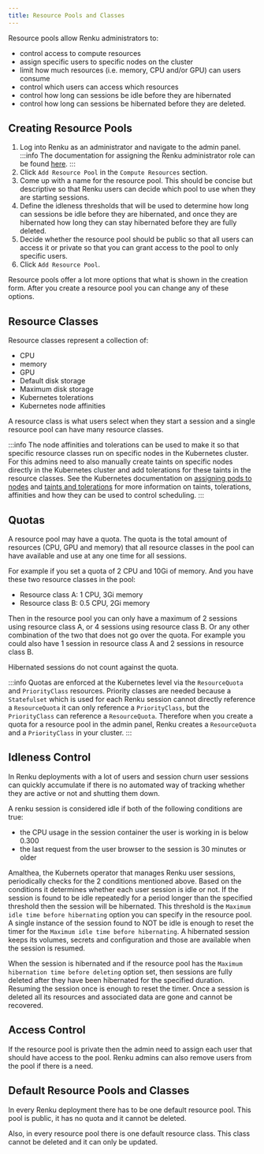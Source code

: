 ```yaml
---
title: Resource Pools and Classes
---
```


Resource pools allow Renku administrators to:
- control access to compute resources
- assign specific users to specific nodes on the cluster
- limit how much resources (i.e. memory, CPU and/or GPU) can users consume
- control which users can access which resources
- control how long can sessions be idle before they are hibernated
- control how long can sessions be hibernated before they are deleted.

## Creating Resource Pools

1. Log into Renku as an administrator and navigate to the admin panel.
    :::info
    The documentation for assigning the Renku administrator role
    can be found [here](08-user-management.md).
    :::
2. Click `Add Resource Pool` in the `Compute Resources` section.
3. Come up with a name for the resource pool. This should be concise but
descriptive so that Renku users can decide which pool to use when they are starting sessions.
3. Define the idleness thresholds that will be used to determine how long
can sessions be idle before they are hibernated, and once they are hibernated
how long they can stay hibernated before they are fully deleted.
4. Decide whether the resource pool should be public so that all users can access
it or private so that you can grant access to the pool to only specific users.
5. Click `Add Resource Pool`.

Resource pools offer a lot more options that what is shown in the creation form.
After you create a resource pool you can change any of these options.

## Resource Classes

Resource classes represent a collection of:
- CPU
- memory
- GPU
- Default disk storage
- Maximum disk storage
- Kubernetes tolerations
- Kubernetes node affinities

A resource class is what users select when they start a session and a single resource
pool can have many resource classes.

:::info
The node affinities and tolerations can be used to make it so that specific resource
classes run on specific nodes in the Kubernetes cluster. For this admins need to also
manually create taints on specific nodes directly in the Kubernetes cluster and add
tolerations for these taints in the resource classes. See the Kubernetes documentation on
[assigning pods to nodes](https://kubernetes.io/docs/concepts/scheduling-eviction/assign-pod-node/) and
[taints and tolerations](https://kubernetes.io/docs/concepts/scheduling-eviction/taint-and-toleration/) 
for more information on taints, tolerations, affinities and how they can be used
to control scheduling.
:::

## Quotas 

A resource pool may have a quota. The quota is the total amount of resources (CPU, GPU and memory)
that all resource classes in the pool can have available and use at any one time for all sessions.

For example if you set a quota of 2 CPU and 10Gi of memory. And you have these two resource classes in the pool:
- Resource class A: 1 CPU, 3Gi memory
- Resource class B: 0.5 CPU, 2Gi memory

Then in the resource pool you can only have a maximum of 2 sessions using resource class A, 
or 4 sessions using resource class B. Or any other combination of the two that does not go 
over the quota. For example you could also have 1 session in resource class A and 2 sessions in resource class B.

Hibernated sessions do not count against the quota.

:::info
Quotas are enforced at the Kubernetes level via the `ResourceQuota` and `PriorityClass`
resources. Priority classes are needed because a `Statefulset` which is used for each Renku session
cannot directly reference a `ResourceQuota` it can only reference a `PriorityClass`, but the 
`PriorityClass` can reference a `ResourceQuota`. Therefore when you create a quota for a resource
pool in the admin panel, Renku creates a `ResourceQuota` and a `PriorityClass` in your cluster.
:::

## Idleness Control

In Renku deployments with a lot of users and session churn user sessions can quickly
accumulate if there is no automated way of tracking whether they are active or not and
shutting them down.

A renku session is considered idle if both of the following conditions are true:
- the CPU usage in the session container the user is working in is below 0.300
- the last request from the user browser to the session is 30 minutes or older

Amalthea, the Kubernets operator that manages Renku user sessions, periodically
checks for the 2 conditions mentioned above. Based on the conditions it determines whether 
each user session is idle or not. If the session is found to be idle repeatedly for a period 
longer than the specified threshold then the session will be hibernated. This threshold
is the `Maximum idle time before hibernating` option you can specify in the resource pool.
A single instance of the session found to NOT be idle is enough to reset the timer for
the `Maximum idle time before hibernating`. A hibernated session keeps its volumes, secrets
and configuration and those are available when the session is resumed.

When the session is hibernated and if the resource pool has the `Maximum hibernation time before deleting`
option set, then sessions are fully deleted after they have been hibernated for the specified duration.
Resuming the session once is enough to reset the timer. Once a session is deleted
all its resources and associated data are gone and cannot be recovered.

## Access Control

If the resource pool is private then the admin need to assign each user that should
have access to the pool. Renku admins can also remove users from the pool if there is a need.

## Default Resource Pools and Classes

In every Renku deployment there has to be one default resource pool. This pool is public,
it has no quota and it cannot be deleted.

Also, in every resource pool there is one default resource class. This class cannot be deleted
and it can only be updated.
